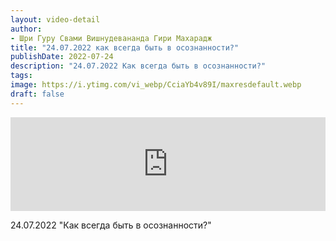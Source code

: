 ```yaml
---
layout: video-detail
author:
- Шри Гуру Свами Вишнудевананда Гири Махарадж
title: "24.07.2022 как всегда быть в осознанности?"
publishDate: 2022-07-24
description: "24.07.2022 Как всегда быть в осознанности?"
tags: 
image: https://i.ytimg.com/vi_webp/CciaYb4v89I/maxresdefault.webp
draft: false
---
```


<iframe width="100%" src="https://www.youtube.com/embed/CciaYb4v89I" frameborder="0" allowfullscreen=""></iframe> 

 24.07.2022 "Как всегда быть в осознанности?"

  

 